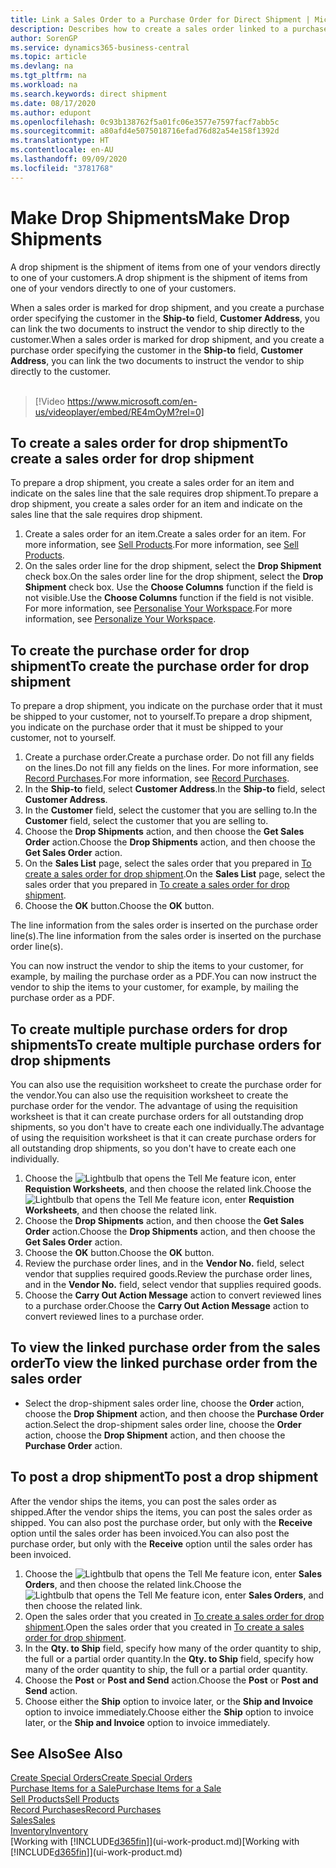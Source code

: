 ```yaml
---
title: Link a Sales Order to a Purchase Order for Direct Shipment | Microsoft Docs
description: Describes how to create a sales order linked to a purchase order to enable shipment directly from the vendor to the customer.
author: SorenGP
ms.service: dynamics365-business-central
ms.topic: article
ms.devlang: na
ms.tgt_pltfrm: na
ms.workload: na
ms.search.keywords: direct shipment
ms.date: 08/17/2020
ms.author: edupont
ms.openlocfilehash: 0c93b138762f5a01fc06e3577e7597facf7abb5c
ms.sourcegitcommit: a80afd4e5075018716efad76d82a54e158f1392d
ms.translationtype: HT
ms.contentlocale: en-AU
ms.lasthandoff: 09/09/2020
ms.locfileid: "3781768"
---
```

# <a name="make-drop-shipments"></a><span data-ttu-id="c8b96-103">Make Drop Shipments</span><span class="sxs-lookup"><span data-stu-id="c8b96-103">Make Drop Shipments</span></span>

<span data-ttu-id="c8b96-104">A drop shipment is the shipment of items from one of your vendors directly to one of your customers.</span><span class="sxs-lookup"><span data-stu-id="c8b96-104">A drop shipment is the shipment of items from one of your vendors directly to one of your customers.</span></span>

<span data-ttu-id="c8b96-105">When a sales order is marked for drop shipment, and you create a purchase order specifying the customer in the **Ship-to** field, **Customer Address**, you can link the two documents to instruct the vendor to ship directly to the customer.</span><span class="sxs-lookup"><span data-stu-id="c8b96-105">When a sales order is marked for drop shipment, and you create a purchase order specifying the customer in the **Ship-to** field, **Customer Address**, you can link the two documents to instruct the vendor to ship directly to the customer.</span></span>
<br><br>  
  
> [!Video https://www.microsoft.com/en-us/videoplayer/embed/RE4mOyM?rel=0]

## <a name="to-create-a-sales-order-for-drop-shipment"></a><span data-ttu-id="c8b96-106">To create a sales order for drop shipment</span><span class="sxs-lookup"><span data-stu-id="c8b96-106">To create a sales order for drop shipment</span></span>

<span data-ttu-id="c8b96-107">To prepare a drop shipment, you create a sales order for an item and indicate on the sales line that the sale requires drop shipment.</span><span class="sxs-lookup"><span data-stu-id="c8b96-107">To prepare a drop shipment, you create a sales order for an item and indicate on the sales line that the sale requires drop shipment.</span></span>

1. <span data-ttu-id="c8b96-108">Create a sales order for an item.</span><span class="sxs-lookup"><span data-stu-id="c8b96-108">Create a sales order for an item.</span></span> <span data-ttu-id="c8b96-109">For more information, see [Sell Products](sales-how-sell-products.md).</span><span class="sxs-lookup"><span data-stu-id="c8b96-109">For more information, see [Sell Products](sales-how-sell-products.md).</span></span>
2. <span data-ttu-id="c8b96-110">On the sales order line for the drop shipment, select the **Drop Shipment** check box.</span><span class="sxs-lookup"><span data-stu-id="c8b96-110">On the sales order line for the drop shipment, select the **Drop Shipment** check box.</span></span> <span data-ttu-id="c8b96-111">Use the **Choose Columns** function if the field is not visible.</span><span class="sxs-lookup"><span data-stu-id="c8b96-111">Use the **Choose Columns** function if the field is not visible.</span></span> <span data-ttu-id="c8b96-112">For more information, see [Personalise Your Workspace](ui-personalization-user.md).</span><span class="sxs-lookup"><span data-stu-id="c8b96-112">For more information, see [Personalize Your Workspace](ui-personalization-user.md).</span></span>

## <a name="to-create-the-purchase-order-for-drop-shipment"></a><span data-ttu-id="c8b96-113">To create the purchase order for drop shipment</span><span class="sxs-lookup"><span data-stu-id="c8b96-113">To create the purchase order for drop shipment</span></span>

<span data-ttu-id="c8b96-114">To prepare a drop shipment, you indicate on the purchase order that it must be shipped to your customer, not to yourself.</span><span class="sxs-lookup"><span data-stu-id="c8b96-114">To prepare a drop shipment, you indicate on the purchase order that it must be shipped to your customer, not to yourself.</span></span>

1. <span data-ttu-id="c8b96-115">Create a purchase order.</span><span class="sxs-lookup"><span data-stu-id="c8b96-115">Create a purchase order.</span></span> <span data-ttu-id="c8b96-116">Do not fill any fields on the lines.</span><span class="sxs-lookup"><span data-stu-id="c8b96-116">Do not fill any fields on the lines.</span></span> <span data-ttu-id="c8b96-117">For more information, see [Record Purchases](purchasing-how-record-purchases.md).</span><span class="sxs-lookup"><span data-stu-id="c8b96-117">For more information, see [Record Purchases](purchasing-how-record-purchases.md).</span></span>
2. <span data-ttu-id="c8b96-118">In the **Ship-to** field, select **Customer Address**.</span><span class="sxs-lookup"><span data-stu-id="c8b96-118">In the **Ship-to** field, select **Customer Address**.</span></span>
3. <span data-ttu-id="c8b96-119">In the **Customer** field, select the customer that you are selling to.</span><span class="sxs-lookup"><span data-stu-id="c8b96-119">In the **Customer** field, select the customer that you are selling to.</span></span>
4. <span data-ttu-id="c8b96-120">Choose the **Drop Shipments** action, and then choose the **Get Sales Order** action.</span><span class="sxs-lookup"><span data-stu-id="c8b96-120">Choose the **Drop Shipments** action, and then choose the **Get Sales Order** action.</span></span>
5. <span data-ttu-id="c8b96-121">On the **Sales List** page, select the sales order that you prepared in [To create a sales order for drop shipment](sales-how-drop-shipment.md#to-create-a-sales-order-for-drop-shipment).</span><span class="sxs-lookup"><span data-stu-id="c8b96-121">On the **Sales List** page, select the sales order that you prepared in [To create a sales order for drop shipment](sales-how-drop-shipment.md#to-create-a-sales-order-for-drop-shipment).</span></span>
6. <span data-ttu-id="c8b96-122">Choose the **OK** button.</span><span class="sxs-lookup"><span data-stu-id="c8b96-122">Choose the **OK** button.</span></span>

<span data-ttu-id="c8b96-123">The line information from the sales order is inserted on the purchase order line(s).</span><span class="sxs-lookup"><span data-stu-id="c8b96-123">The line information from the sales order is inserted on the purchase order line(s).</span></span>

<span data-ttu-id="c8b96-124">You can now instruct the vendor to ship the items to your customer, for example, by mailing the purchase order as a PDF.</span><span class="sxs-lookup"><span data-stu-id="c8b96-124">You can now instruct the vendor to ship the items to your customer, for example, by mailing the purchase order as a PDF.</span></span>     

## <a name="to-create-multiple-purchase-orders-for-drop-shipments"></a><span data-ttu-id="c8b96-125">To create multiple purchase orders for drop shipments</span><span class="sxs-lookup"><span data-stu-id="c8b96-125">To create multiple purchase orders for drop shipments</span></span>

<span data-ttu-id="c8b96-126">You can also use the requisition worksheet to create the purchase order for the vendor.</span><span class="sxs-lookup"><span data-stu-id="c8b96-126">You can also use the requisition worksheet to create the purchase order for the vendor.</span></span> <span data-ttu-id="c8b96-127">The advantage of using the requisition worksheet is that it can create purchase orders for all outstanding drop shipments, so you don't have to create each one individually.</span><span class="sxs-lookup"><span data-stu-id="c8b96-127">The advantage of using the requisition worksheet is that it can create purchase orders for all outstanding drop shipments, so you don't have to create each one individually.</span></span>

1. <span data-ttu-id="c8b96-128">Choose the ![Lightbulb that opens the Tell Me feature](media/ui-search/search_small.png "Tell me what you want to do") icon, enter **Requistion Worksheets**, and then choose the related link.</span><span class="sxs-lookup"><span data-stu-id="c8b96-128">Choose the ![Lightbulb that opens the Tell Me feature](media/ui-search/search_small.png "Tell me what you want to do") icon, enter **Requistion Worksheets**, and then choose the related link.</span></span>
2. <span data-ttu-id="c8b96-129">Choose the **Drop Shipments** action, and then choose the **Get Sales Order** action.</span><span class="sxs-lookup"><span data-stu-id="c8b96-129">Choose the **Drop Shipments** action, and then choose the **Get Sales Order** action.</span></span>
3. <span data-ttu-id="c8b96-130">Choose the **OK** button.</span><span class="sxs-lookup"><span data-stu-id="c8b96-130">Choose the **OK** button.</span></span>
4. <span data-ttu-id="c8b96-131">Review the purchase order lines, and in the **Vendor No.** field, select vendor that supplies required goods.</span><span class="sxs-lookup"><span data-stu-id="c8b96-131">Review the purchase order lines, and in the **Vendor No.** field, select vendor that supplies required goods.</span></span> 
5. <span data-ttu-id="c8b96-132">Choose the **Carry Out Action Message** action to convert reviewed lines to a purchase order.</span><span class="sxs-lookup"><span data-stu-id="c8b96-132">Choose the **Carry Out Action Message** action to convert reviewed lines to a purchase order.</span></span>

## <a name="to-view-the-linked-purchase-order-from-the-sales-order"></a><span data-ttu-id="c8b96-133">To view the linked purchase order from the sales order</span><span class="sxs-lookup"><span data-stu-id="c8b96-133">To view the linked purchase order from the sales order</span></span>

* <span data-ttu-id="c8b96-134">Select the drop-shipment sales order line, choose the **Order** action, choose the **Drop Shipment** action, and then choose the **Purchase Order** action.</span><span class="sxs-lookup"><span data-stu-id="c8b96-134">Select the drop-shipment sales order line, choose the **Order** action, choose the **Drop Shipment** action, and then choose the **Purchase Order** action.</span></span>

## <a name="to-post-a-drop-shipment"></a><span data-ttu-id="c8b96-135">To post a drop shipment</span><span class="sxs-lookup"><span data-stu-id="c8b96-135">To post a drop shipment</span></span>

<span data-ttu-id="c8b96-136">After the vendor ships the items, you can post the sales order as shipped.</span><span class="sxs-lookup"><span data-stu-id="c8b96-136">After the vendor ships the items, you can post the sales order as shipped.</span></span> <span data-ttu-id="c8b96-137">You can also post the purchase order, but only with the **Receive** option until the sales order has been invoiced.</span><span class="sxs-lookup"><span data-stu-id="c8b96-137">You can also post the purchase order, but only with the **Receive** option until the sales order has been invoiced.</span></span>

1. <span data-ttu-id="c8b96-138">Choose the ![Lightbulb that opens the Tell Me feature](media/ui-search/search_small.png "Tell me what you want to do") icon, enter **Sales Orders**, and then choose the related link.</span><span class="sxs-lookup"><span data-stu-id="c8b96-138">Choose the ![Lightbulb that opens the Tell Me feature](media/ui-search/search_small.png "Tell me what you want to do") icon, enter **Sales Orders**, and then choose the related link.</span></span>
2. <span data-ttu-id="c8b96-139">Open the sales order that you created in [To create a sales order for drop shipment](#to-create-a-sales-order-for-drop-shipment).</span><span class="sxs-lookup"><span data-stu-id="c8b96-139">Open the sales order that you created in [To create a sales order for drop shipment](#to-create-a-sales-order-for-drop-shipment).</span></span>
3. <span data-ttu-id="c8b96-140">In the **Qty. to Ship** field, specify how many of the order quantity to ship, the full or a partial order quantity.</span><span class="sxs-lookup"><span data-stu-id="c8b96-140">In the **Qty. to Ship** field, specify how many of the order quantity to ship, the full or a partial order quantity.</span></span>
4. <span data-ttu-id="c8b96-141">Choose the **Post** or **Post and Send** action.</span><span class="sxs-lookup"><span data-stu-id="c8b96-141">Choose the **Post** or **Post and Send** action.</span></span>
5. <span data-ttu-id="c8b96-142">Choose either the **Ship** option to invoice later, or the **Ship and Invoice** option to invoice immediately.</span><span class="sxs-lookup"><span data-stu-id="c8b96-142">Choose either the **Ship** option to invoice later, or the **Ship and Invoice** option to invoice immediately.</span></span>

## <a name="see-also"></a><span data-ttu-id="c8b96-143">See Also</span><span class="sxs-lookup"><span data-stu-id="c8b96-143">See Also</span></span>

[<span data-ttu-id="c8b96-144">Create Special Orders</span><span class="sxs-lookup"><span data-stu-id="c8b96-144">Create Special Orders</span></span>](sales-how-to-create-special-orders.md)  
[<span data-ttu-id="c8b96-145">Purchase Items for a Sale</span><span class="sxs-lookup"><span data-stu-id="c8b96-145">Purchase Items for a Sale</span></span>](purchasing-how-purchase-products-sale.md)  
[<span data-ttu-id="c8b96-146">Sell Products</span><span class="sxs-lookup"><span data-stu-id="c8b96-146">Sell Products</span></span>](sales-how-sell-products.md)  
[<span data-ttu-id="c8b96-147">Record Purchases</span><span class="sxs-lookup"><span data-stu-id="c8b96-147">Record Purchases</span></span>](purchasing-how-record-purchases.md)  
[<span data-ttu-id="c8b96-148">Sales</span><span class="sxs-lookup"><span data-stu-id="c8b96-148">Sales</span></span>](sales-manage-sales.md)  
[<span data-ttu-id="c8b96-149">Inventory</span><span class="sxs-lookup"><span data-stu-id="c8b96-149">Inventory</span></span>](inventory-manage-inventory.md)  
<span data-ttu-id="c8b96-150">[Working with [!INCLUDE[d365fin](includes/d365fin_md.md)]](ui-work-product.md)</span><span class="sxs-lookup"><span data-stu-id="c8b96-150">[Working with [!INCLUDE[d365fin](includes/d365fin_md.md)]](ui-work-product.md)</span></span>
